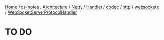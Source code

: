 [Home](https://mengxianbin.github.io) /
[cs-notes](https://mengxianbin.github.io/cs-notes/site) /
[Architecture](https://mengxianbin.github.io/cs-notes/site/Architecture) /
[Netty](https://mengxianbin.github.io/cs-notes/site/Architecture/Netty) /
[Handler](https://mengxianbin.github.io/cs-notes/site/Architecture/Netty/Handler) /
[codec](https://mengxianbin.github.io/cs-notes/site/Architecture/Netty/Handler/codec) /
[http](https://mengxianbin.github.io/cs-notes/site/Architecture/Netty/Handler/codec/http) /
[websocketx](https://mengxianbin.github.io/cs-notes/site/Architecture/Netty/Handler/codec/http/websocketx) /
[WebSocketServerProtocolHandler](https://mengxianbin.github.io/cs-notes/site/Architecture/Netty/Handler/codec/http/websocketx/WebSocketServerProtocolHandler)

# TO DO

